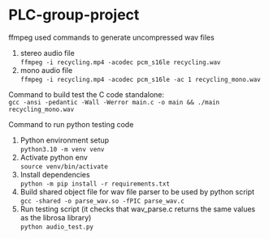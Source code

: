 # PLC-group-project

ffmpeg used commands to generate uncompressed wav files  
1. stereo audio file  
`ffmpeg -i recycling.mp4 -acodec pcm_s16le recycling.wav` 
2. mono audio file  
`ffmpeg -i recycling.mp4 -acodec pcm_s16le -ac 1 recycling_mono.wav`

Command to build test the C code standalone:  
`gcc -ansi -pedantic -Wall -Werror main.c -o main && ./main recycling_mono.wav`

Command to run python testing code
1. Python environment setup  
`python3.10 -m venv venv`
2. Activate python env  
   `source venv/bin/activate`
3. Install dependencies   
   `python -m pip install -r requirements.txt`
4. Build shared object file for wav file parser to be used by python script    
`gcc -shared -o parse_wav.so -fPIC parse_wav.c`
5. Run testing script (it checks that wav_parse.c returns the same values as the librosa library)  
`python audio_test.py`